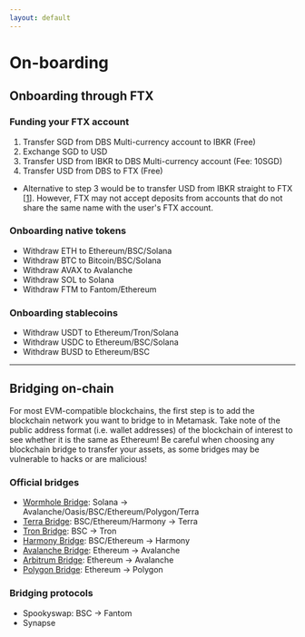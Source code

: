 ```yaml
---
layout: default
---
```


# On-boarding 

## Onboarding through FTX

### Funding your FTX account
1. Transfer SGD from DBS Multi-currency account to IBKR (Free)
2. Exchange SGD to USD
3. Transfer USD from IBKR to DBS Multi-currency account (Fee: 10SGD)
4. Transfer USD from DBS to FTX (Free)

* Alternative to step 3 would be to transfer USD from IBKR straight to FTX [[1]]. However, FTX may not accept deposits from accounts that do not share the same name with the user's FTX account.

[1]: https://medium.com/@SingaporeHODL/updated-using-ibkr-or-other-stockbrokers-and-ftx-to-buy-stablecoins-in-singapore-e83c27f6f19a

### Onboarding native tokens
- Withdraw ETH to Ethereum/BSC/Solana
- Withdraw BTC to Bitcoin/BSC/Solana
- Withdraw AVAX to Avalanche
- Withdraw SOL to Solana
- Withdraw FTM to Fantom/Ethereum

### Onboarding stablecoins
- Withdraw USDT to Ethereum/Tron/Solana
- Withdraw USDC to Ethereum/BSC/Solana
- Withdraw BUSD to Ethereum/BSC

---

## Bridging on-chain

For most EVM-compatible blockchains, the first step is to add the blockchain network you want to bridge to in Metamask. Take note of the public address format (i.e. wallet addresses) of the blockchain of interest to see whether it is the same as Ethereum! Be careful when choosing any blockchain bridge to transfer your assets, as some bridges may be vulnerable to hacks or are malicious!

### Official bridges
- [Wormhole Bridge](https://wormholebridge.com/#/transfer): Solana -> Avalanche/Oasis/BSC/Ethereum/Polygon/Terra
- [Terra Bridge](https://bridge.terra.money): BSC/Ethereum/Harmony -> Terra
- [Tron Bridge](https://bridge.tronpad.network/): BSC -> Tron
- [Harmony Bridge](https://bridge.harmony.one/busd): BSC/Ethereum -> Harmony
- [Avalanche Bridge](https://bridge.avax.network/): Ethereum -> Avalanche
- [Arbitrum Bridge](https://bridge.arbitrum.io/): Ethereum -> Avalanche
- [Polygon Bridge](https://wallet.matic.network/bridge): Ethereum -> Polygon

### Bridging protocols
- Spookyswap: BSC -> Fantom
- Synapse

